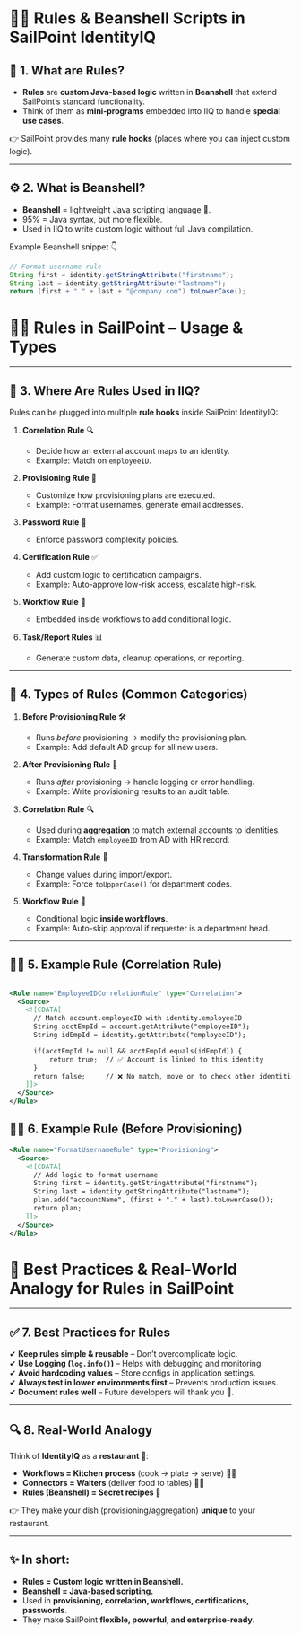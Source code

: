 # 🧑‍💻 Rules & Beanshell Scripts in SailPoint IdentityIQ  

## 🌟 1. What are Rules?  
- **Rules** are **custom Java-based logic** written in **Beanshell** that extend SailPoint’s standard functionality.  
- Think of them as **mini-programs** embedded into IIQ to handle **special use cases**.  

👉 SailPoint provides many **rule hooks** (places where you can inject custom logic).  

---

## ⚙️ 2. What is Beanshell?  
- **Beanshell** = lightweight Java scripting language 📝.  
- 95% = Java syntax, but more flexible.  
- Used in IIQ to write custom logic without full Java compilation.  

Example Beanshell snippet 👇  

```java
// Format username rule
String first = identity.getStringAttribute("firstname");
String last = identity.getStringAttribute("lastname");
return (first + "." + last + "@company.com").toLowerCase();

```

# 🧑‍💻 Rules in SailPoint – Usage & Types  

---

## 🔹 3. Where Are Rules Used in IIQ?  

Rules can be plugged into multiple **rule hooks** inside SailPoint IdentityIQ:  

1. **Correlation Rule** 🔍  
   - Decide how an external account maps to an identity.  
   - Example: Match on `employeeID`.  

2. **Provisioning Rule** 🚀  
   - Customize how provisioning plans are executed.  
   - Example: Format usernames, generate email addresses.  

3. **Password Rule** 🔑  
   - Enforce password complexity policies.  

4. **Certification Rule** ✅  
   - Add custom logic to certification campaigns.  
   - Example: Auto-approve low-risk access, escalate high-risk.  

5. **Workflow Rule** 🔄  
   - Embedded inside workflows to add conditional logic.  

6. **Task/Report Rules** 📊  
   - Generate custom data, cleanup operations, or reporting.  

---

## 🔹 4. Types of Rules (Common Categories)  

1. **Before Provisioning Rule** 🛠️  
   - Runs *before* provisioning → modify the provisioning plan.  
   - Example: Add default AD group for all new users.  

2. **After Provisioning Rule** 📝  
   - Runs *after* provisioning → handle logging or error handling.  
   - Example: Write provisioning results to an audit table.  

3. **Correlation Rule** 🔍  
   - Used during **aggregation** to match external accounts to identities.  
   - Example: Match `employeeID` from AD with HR record.  

4. **Transformation Rule** 🎨  
   - Change values during import/export.  
   - Example: Force `toUpperCase()` for department codes.  

5. **Workflow Rule** 🔄  
   - Conditional logic **inside workflows**.  
   - Example: Auto-skip approval if requester is a department head.  

---
## 🧑‍💻 5. Example Rule (Correlation Rule)
```xml

<Rule name="EmployeeIDCorrelationRule" type="Correlation">
  <Source>
    <![CDATA[
      // Match account.employeeID with identity.employeeID
      String acctEmpId = account.getAttribute("employeeID");
      String idEmpId = identity.getAttribute("employeeID");

      if(acctEmpId != null && acctEmpId.equals(idEmpId)) {
          return true;  // ✅ Account is linked to this identity
      }
      return false;     // ❌ No match, move on to check other identities
    ]]>
  </Source>
</Rule>


```
## 🧑‍💻 6. Example Rule (Before Provisioning)

```xml
<Rule name="FormatUsernameRule" type="Provisioning">
  <Source>
    <![CDATA[
      // Add logic to format username
      String first = identity.getStringAttribute("firstname");
      String last = identity.getStringAttribute("lastname");
      plan.add("accountName", (first + "." + last).toLowerCase());
      return plan;
    ]]>
  </Source>
</Rule>
```

# 🚨 Best Practices & Real-World Analogy for Rules in SailPoint  

---

## ✅ 7. Best Practices for Rules  

✔ **Keep rules simple & reusable** – Don’t overcomplicate logic.  
✔ **Use Logging (`log.info()`)** – Helps with debugging and monitoring.  
✔ **Avoid hardcoding values** – Store configs in application settings.  
✔ **Always test in lower environments first** – Prevents production issues.  
✔ **Document rules well** – Future developers will thank you 🙏.  

---

## 🔍 8. Real-World Analogy  

Think of **IdentityIQ** as a **restaurant 🍴**:  

- **Workflows = Kitchen process** (cook → plate → serve) 👩‍🍳  
- **Connectors = Waiters** (deliver food to tables) 🧑‍🍳  
- **Rules (Beanshell) = Secret recipes 🧂**  

👉 They make your dish (provisioning/aggregation) **unique** to your restaurant.  

---

## ✨ In short:  

- **Rules = Custom logic written in Beanshell.**  
- **Beanshell = Java-based scripting.**  
- Used in **provisioning, correlation, workflows, certifications, passwords**.  
- They make SailPoint **flexible, powerful, and enterprise-ready**.  


